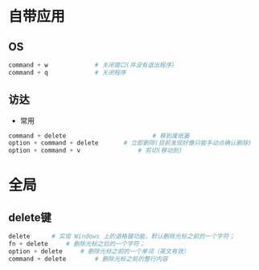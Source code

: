 # 自带应用

## OS

```python
command + w				# 关闭窗口(并没有退出程序)
command + q				# 关闭程序
```

## 访达

- 常用

```python
command + delete						# 移到废纸篓
option + command + delete		# 立即删除(目前发现好像只能手动点确认删除)
option + command + v				# 剪切(移动到)
```

# 全局

## delete键

```python
delete		# 实现 Windows 上的退格键功能，默认删除光标之前的一个字符；
fn + delete		# 删除光标之后的一个字符；
option + delete		# 删除光标之前的一个单词（英文有效）
command + delete		# 删除光标之前的整行内容
```


